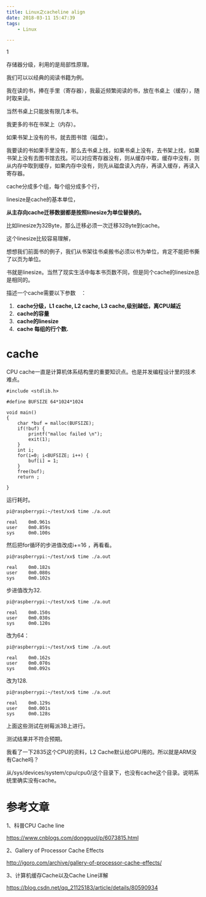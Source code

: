 ```yaml
---
title: Linux之cacheline align
date: 2018-03-11 15:47:39
tags:
	- Linux

---
```


1

存储器分级，利用的是局部性原理。

我们可以以经典的阅读书籍为例。

我在读的书，捧在手里（寄存器），我最近频繁阅读的书，放在书桌上（缓存），随时取来读。

当然书桌上只能放有限几本书。

我更多的书在书架上（内存）。

如果书架上没有的书，就去图书馆（磁盘）。

我要读的书如果手里没有，那么去书桌上找，如果书桌上没有，去书架上找，如果书架上没有去图书馆去找。可以对应寄存器没有，则从缓存中取，缓存中没有，则从内存中取到缓存，如果内存中没有，则先从磁盘读入内存，再读入缓存，再读入寄存器。



cache分成多个组，每个组分成多个行，

linesize是cache的基本单位，

**从主存向cache迁移数据都是按照linesize为单位替换的。**

比如linesize为32Byte，那么迁移必须一次迁移32Byte到cache。

 这个linesize比较容易理解，

想想我们前面书的例子，我们从书架往书桌搬书必须以书为单位，肯定不能把书撕了以页为单位。

书就是linesize。当然了现实生活中每本书页数不同，但是同个cache的linesize总是相同的。

描述一个cache需要以下参数　：

1. ​    **cache分级，L1 cache, L2 cache, L3 cache,级别越低，离CPU越近**
2. ​    **cache的容量**
3. ​    **cache的linesize**
4. ​    **cache 每组的行个数.**



# cache

CPU cache一直是计算机体系结构里的重要知识点。也是并发编程设计里的技术难点。

```
#include <stdlib.h>

#define BUFSIZE 64*1024*1024

void main()
{
    char *buf = malloc(BUFSIZE);
    if(!buf) {
        printf("malloc failed \n");
        exit(1);
    }
    int i;
    for(i=0; i<BUFSIZE; i++) {
        buf[i] = 1;
    }
    free(buf);
    return ;
    
}
```

运行耗时。

```
pi@raspberrypi:~/test/xx$ time ./a.out 

real    0m0.961s
user    0m0.859s
sys     0m0.100s
```

然后把for循环的步进值改成i+=16 ，再看看。

```
pi@raspberrypi:~/test/xx$ time ./a.out 

real    0m0.182s
user    0m0.080s
sys     0m0.102s
```

步进值改为32.

```
pi@raspberrypi:~/test/xx$ time ./a.out 

real    0m0.150s
user    0m0.030s
sys     0m0.120s
```

改为64：

```
pi@raspberrypi:~/test/xx$ time ./a.out 

real    0m0.162s
user    0m0.070s
sys     0m0.092s
```

改为128.

```
pi@raspberrypi:~/test/xx$ time ./a.out 

real    0m0.129s
user    0m0.001s
sys     0m0.128s
```

上面这些测试在树莓派3B上进行。

测试结果并不符合预期。

我看了一下2835这个CPU的资料，L2 Cache默认给GPU用的。所以就是ARM没有Cache吗？

从/sys/devices/system/cpu/cpu0/这个目录下，也没有cache这个目录。说明系统里确实没有cache。



# 参考文章

1、科普CPU Cache line

https://www.cnblogs.com/dongguol/p/6073815.html

2、Gallery of Processor Cache Effects

http://igoro.com/archive/gallery-of-processor-cache-effects/

3、计算机缓存Cache以及Cache Line详解

https://blog.csdn.net/qq_21125183/article/details/80590934